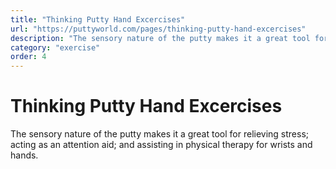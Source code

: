 ```yaml
---
title: "Thinking Putty Hand Excercises"
url: "https://puttyworld.com/pages/thinking-putty-hand-excercises"
description: "The sensory nature of the putty makes it a great tool for relieving stress; acting as an attention aid; and assisting in physical therapy for wrists and hands."
category: "exercise"
order: 4
---
```


# Thinking Putty Hand Excercises

The sensory nature of the putty makes it a great tool for relieving stress; acting as an attention aid; and assisting in physical therapy for wrists and hands.
